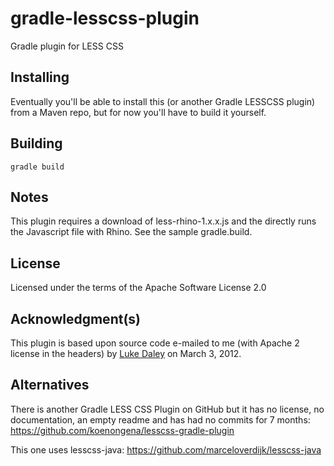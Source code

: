 gradle-lesscss-plugin
=====================
Gradle plugin for LESS CSS

Installing
----------
Eventually you'll be able to install this (or another Gradle LESSCSS plugin) from a Maven repo, but for now you'll have to build it yourself.

Building
--------
    gradle build
    
Notes
-----
This plugin requires a download of less-rhino-1.x.x.js and the directly runs the Javascript file with Rhino.  See the sample gradle.build.

License
-------
Licensed under the terms of the Apache Software License 2.0

Acknowledgment(s)
-----------------
This plugin is based upon source code e-mailed to me (with Apache 2 license in the headers) by [Luke Daley](https://github.com/alkemist) on March 3, 2012.

Alternatives
------------
There is another Gradle LESS CSS Plugin on GitHub but it has no license, no documentation, an empty readme and has had no commits for 7 months:
https://github.com/koenongena/lesscss-gradle-plugin

This one uses lesscss-java: https://github.com/marceloverdijk/lesscss-java


